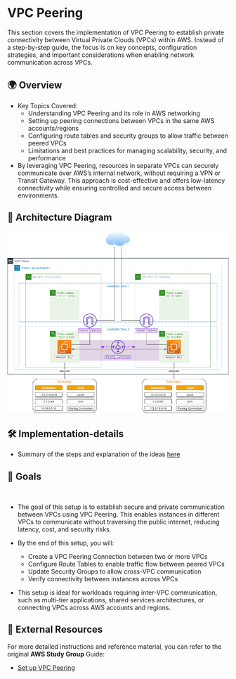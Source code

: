 # VPC Peering

This section covers the implementation of VPC Peering to establish private connectivity between Virtual Private Clouds (VPCs) within AWS. Instead of a step-by-step guide, the focus is on key concepts, configuration strategies, and important considerations when enabling network communication across VPCs.

## 🌍 Overview  

- Key Topics Covered:
    - Understanding VPC Peering and its role in AWS networking
    - Setting up peering connections between VPCs in the same AWS accounts/regions
    - Configuring route tables and security groups to allow traffic between peered VPCs
    - Limitations and best practices for managing scalability, security, and performance
- By leveraging VPC Peering, resources in separate VPCs can securely communicate over AWS’s internal network, without requiring a VPN or Transit Gateway. This approach is cost-effective and offers low-latency connectivity while ensuring controlled and secure access between environments.

## 📐 Architecture Diagram

![VPC peering](/VPC-Peering/screenshots/VPC-Peering-Architect.png)

## 🛠 Implementation-details

- Summary of the steps and explanation of the ideas [here](/VPC-Peering/Implementation-details.md)
  

## 🎯 Goals 
 
- The goal of this setup is to establish secure and private communication between VPCs using VPC Peering. This enables instances in different VPCs to communicate without traversing the public internet, reducing latency, cost, and security risks.

- By the end of this setup, you will:
    - Create a VPC Peering Connection between two or more VPCs
    - Configure Route Tables to enable traffic flow between peered VPCs
    - Update Security Groups to allow cross-VPC communication
    - Verify connectivity between instances across VPCs

- This setup is ideal for workloads requiring inter-VPC communication, such as multi-tier applications, shared services architectures, or connecting VPCs across AWS accounts and regions.
  
## 🔗 External Resources

For more detailed instructions and reference material, you can refer to the original **AWS Study Group** Guide:

- [Set up VPC Peering](https://000019.awsstudygroup.com/)
